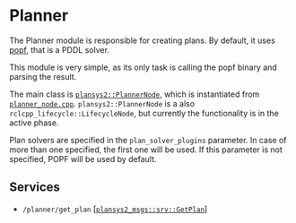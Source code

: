 # Planner

The Planner module is responsible for creating plans. By default, it uses [popf](https://github.com/fmrico/popf), that is a PDDL solver.

This module is very simple, as its only task is calling the popf binary and parsing the result.

The main class is [`plansys2::PlannerNode`](include/include/plansys2_planner/PlannerNode.hpp), which is instantiated from [`planner_node.cpp`](src/planner_node.cpp). `plansys2::PlannerNode` is a also `rclcpp_lifecycle::LifecycleNode`, but currently the functionality is in the active phase.

Plan solvers are specified in the `plan_solver_plugins` parameter. In case of more than one specified, the first one will be used. If this parameter is not specified, POPF will be used by default.

## Services

- `/planner/get_plan` [[`plansys2_msgs::srv::GetPlan`](../plansys2_msgs/srv/GetPlan.srv)]
